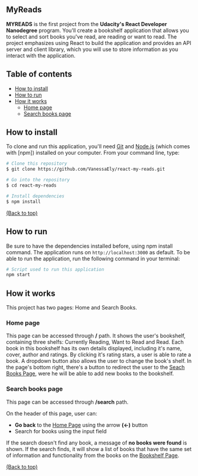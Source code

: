 ## MyReads
**MYREADS** is the first project from the **Udacity's React Developer Nanodegree** program. You'll create a bookshelf application that allows you to select and sort books you've read, are reading or want to read. The project emphasizes using React to build the application and provides an API server and client library, which you will use to store information as you interact with the application.


## Table of contents

 - [How to install](#how-to-install)
 - [How to run](#how-to-run)
 - [How it works](#how-it-works)
	 - [Home page](#home-page)
	 - [Search books page](#search-books-page)

## How to install
To clone and run this application, you'll need [Git](https://git-scm.com/) and [Node.js](https://nodejs.org/en/download/) (which comes with [npm]) installed on your computer. From your command line, type:

```bash
# Clone this repository
$ git clone https://github.com/VanessaEly/react-my-reads.git

# Go into the repository
$ cd react-my-reads

# Install dependencies
$ npm install
```
[(Back to top)](#myreads)

## How to run
Be sure to have the dependencies installed before, using npm install command.
The application runs on ```http://localhost:3000``` as default.
To be able to run the application, run the following command in your terminal:

```bash
# Script used to run this application
npm start
```

## How it works

This project has two pages: Home and Search Books.

### Home page
This page can be accessed through **/** path.
It shows the user's bookshelf, containing three shelfs: Currently Reading, Want to Read and Read. Each book in this bookshelf has its own details displayed, including it's name, cover, author and ratings. By clicking it's rating stars, a user is able to rate a book. A dropdown button also allows the user to change the book's shelf.
In the page's bottom right, there's a button to redirect the user to the [Seach Books Page](#search-books-page), were he will be able to add new books to the bookshelf.

### Search books page
This page can be accessed through **/search** path.

On the header of this page, user can:

 - **Go back** to the [Home Page](#home-page) using the arrow **(<-)** button
 - Search for books using the input field

If the search doesn't find any book, a message of **no books were found** is shown. If the search finds, it will show a list of books that have the same set of information and functionality from the books on the [Bookshelf Page](#bookshelf-page).

[(Back to top)](#myreads)
